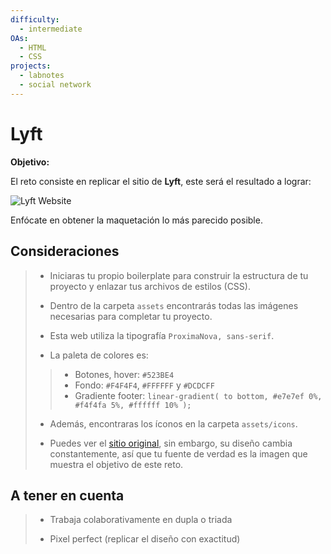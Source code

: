 ```yaml
---
difficulty:
  - intermediate
OAs:
  - HTML
  - CSS
projects:
  - labnotes
  - social network
---
```


# Lyft

__Objetivo:__

El reto consiste en replicar el sitio de __Lyft__, este será el resultado
a lograr:

![Lyft Website](fullpage.png)

Enfócate en obtener la maquetación
lo más parecido posible.

## Consideraciones

> - Iniciaras tu propio boilerplate para construir la estructura de
tu proyecto y enlazar tus archivos de estilos (CSS).
>
> - Dentro de la carpeta `assets` encontrarás todas
 las imágenes necesarias para completar tu proyecto.
>
> - Esta web utiliza la tipografía `ProximaNova, sans-serif`.
>
> - La paleta de colores es:
> >
> > - Botones, hover: `#523BE4`
> > - Fondo: `#F4F4F4`, `#FFFFFF` y `#DCDCFF`
> > - Gradiente footer: `linear-gradient( to bottom, #e7e7ef 0%,
 #f4f4fa 5%, #ffffff 10% );`
>
> - Además, encontraras los íconos en la carpeta `assets/icons`.
>
> - Puedes ver el [sitio original](https://www.lyft.com/), sin embargo, su diseño
cambia constantemente,
así que tu fuente de verdad es la imagen que
muestra el objetivo de este reto.

## A tener en cuenta

> - Trabaja colaborativamente en dupla o triada
>
> - Pixel perfect (replicar el diseño con exactitud)
